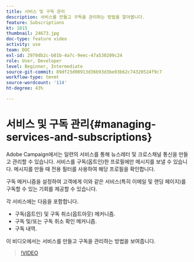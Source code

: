```yaml
---
title: 서비스 및 구독 관리
description: 서비스를 만들고 구독을 관리하는 방법을 알아봅니다.
feature: Subscriptions
kt: 1815
thumbnail: 24673.jpg
doc-type: feature video
activity: use
team: DOC
exl-id: 2970db2c-b01b-4a7c-9eec-47a530209c24
role: User, Developer
level: Beginner, Intermediate
source-git-commit: 89df23d00913d36b93d3be03b62c74320524f9c7
workflow-type: tm+mt
source-wordcount: '114'
ht-degree: 43%

---
```


# 서비스 및 구독 관리{#managing-services-and-subscriptions}

Adobe Campaign에서는 일련의 서비스를 통해 뉴스레터 및 크로스채널 통신을 만들고 관리할 수 있습니다. 서비스를 구독(옵트인)한 프로필에만 메시지를 보낼 수 있습니다. 메시지를 만들 때 전용 필터를 사용하여 해당 프로필을 확인합니다.

구독 메커니즘을 설정하여 고객에게 이와 같은 서비스(특히 이메일 및 랜딩 페이지)를 구독할 수 있는 기회를 제공할 수 있습니다.

각 서비스에는 다음을 포함합니다.

* 구독(옵트인) 및 구독 취소(옵트아웃) 메커니즘.
* 구독 및/또는 구독 취소 확인 메커니즘.
* 구독 내역.

이 비디오에서는 서비스를 만들고 구독을 관리하는 방법을 보여줍니다.

>[!VIDEO](https://video.tv.adobe.com/v/24673?quality=12&learn=on)
